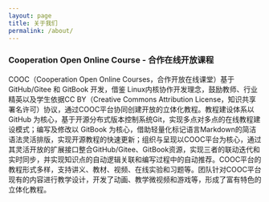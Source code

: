 ```yaml
---
layout: page
title: 关于我们
permalink: /about/
---
```


### Cooperation Open Online Course - 合作在线开放课程

COOC（Cooperation Open Online Courses，合作开放在线课堂）基于 GitHub/Gitee 和 GitBook 开发，借鉴 Linux内核协作开发理念，鼓励教师、行业精英以及学生依据CC BY（Creative Commons Attribution License，知识共享署名许可）协议，通过COOC平台协同创建开放的立体化教程。教程建设体系以 GitHub 为核心，基于开源分布式版本控制系统Git，实现多点对多点的在线教程建设模式；编写及修改以 GitBook 为核心，借助轻量化标记语言Markdown的简洁语法灵活排版，实现开源教程的快速更新；组织与呈现以COOC平台为核心，通过其灵活开放的扩展接口整合GitHub/Gitee、GitBook资源，实现三者的联动迭代和实时同步，并实现知识点的自动逻辑关联和编写过程中的自动推荐。COOC平台的教程形式多样，支持讲义、教材、视频、在线实验和习题等。团队针对COOC平台现有的内容进行教学设计，开发了动画、教学微视频和游戏等，形成了富有特色的立体化教程。

